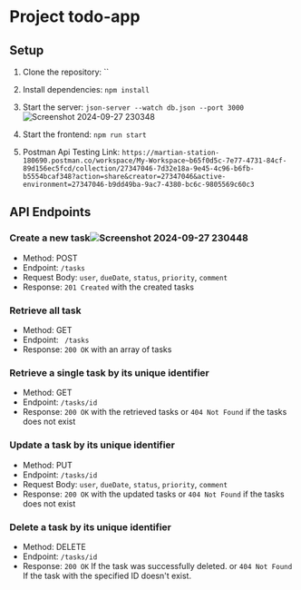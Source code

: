 # Project todo-app

## Setup
1. Clone the repository: ``
2. Install dependencies: `npm install`
3. Start the server: `json-server --watch db.json --port 3000`![Screenshot 2024-09-27 230348](https://github.com/user-attachments/assets/24bdb22b-a4fc-4cb3-aaca-1bce2645abac)

4. Start the frontend: `npm run start`
5. Postman Api Testing Link: `https://martian-station-180690.postman.co/workspace/My-Workspace~b65f0d5c-7e77-4731-84cf-89d156ec5fcd/collection/27347046-7d32e18a-9e45-4c96-b6fb-b5554bcaf348?action=share&creator=27347046&active-environment=27347046-b9dd49ba-9ac7-4380-bc6c-9805569c60c3`

## API Endpoints

### Create a new task![Screenshot 2024-09-27 230448](https://github.com/user-attachments/assets/03c4e6fd-fb6d-41a1-b9e5-c7250fdd7a82)

* Method: POST
* Endpoint: `/tasks`
* Request Body: `user`, `dueDate`, `status`, `priority`, `comment`
* Response: `201 Created` with the created tasks

### Retrieve all task
* Method: GET
* Endpoint: ` /tasks`
* Response: `200 OK` with an array of tasks

### Retrieve a single task by its unique identifier
* Method: GET
* Endpoint: `/tasks/id`
* Response: `200 OK` with the retrieved tasks or `404 Not Found` if the tasks does not exist

### Update a task by its unique identifier
* Method: PUT
* Endpoint: `/tasks/id`
* Request Body: `user`, `dueDate`, `status`, `priority`, `comment`
* Response: `200 OK` with the updated tasks or `404 Not Found` if the tasks does not exist

### Delete a task by its unique identifier
* Method: DELETE
* Endpoint: `/tasks/id`
* Response: `200 OK`  If the task was successfully deleted. or `404 Not Found` If the task with the specified ID doesn't exist.
